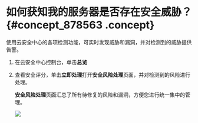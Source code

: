 # 如何获知我的服务器是否存在安全威胁？ {#concept_878563 .concept}

使用云安全中心的各项检测功能，可实时发现威胁和漏洞，并对检测到的威胁提供告警。

1.  在云安全中心控制台，单击**总览** 
2.  查看安全评分，单击**立即处理**打开**安全风险处理**页面，并对检测到的风险进行处理。

     **安全风险处理**页面汇总了所有待修复的风险和漏洞，方便您进行统一集中的管理。

    ![](http://static-aliyun-doc.oss-cn-hangzhou.aliyuncs.com/assets/img/711045/156160370350408_zh-CN.png)



